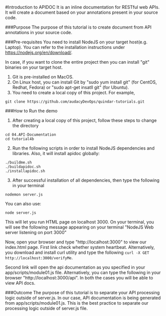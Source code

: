 #Introduction to APIDOC
It is an inline documentation for RESTful web APIs. It will create a document based on your annotations present in your source code.

###Purpose
The purpose of this tutorial is to create document from API annotations in your source code.

###Pre-requisites
You need to install NodeJS on your target host(e.g. Laptop). You can refer to the installation instructions under https://nodejs.org/en/download/.

In case, if you want to clone the entire project then you can install "git" binaries on your target host.

1. Git is pre-installed on MacOS.
2. On Linux host, you can install Git by "sudo yum install git" (for CentOS, Redhat, Fedora) or "sudo apt-get insatll git" (for Ubuntu).
3. You need to create a local copy of this project. For example,

```
git clone https://github.com/audacyDevOps/quindar-tutorials.git
 ```

###How to Run the demo

1. After creating a local copy of this project, follow these steps to change the directory

```
cd 04.API-Documentation
cd tutorial4b
```

2. Run the following scripts in order to install NodeJS dependencies and libraries. Also, it will install apidoc globally:

```
./buildme.sh
./buildapidoc.sh
./installapidoc.sh

```

3. After successful installation of all dependencies, then type the following in your terminal

```
nodemon server.js

```
You can also use:

```
node server.js
```

This will let you run HTML page on localhost 3000. On your terminal, you will see the following message appearing on your terminal
"NodeJS Web server listening on port 3000"

Now, open your browser and type "http://localhost:3000" to view our index.html page. First link check whether system heartbeat. Alternatively, you download and install curl utility and type the following ``` curl -X GET http://localhost:3000/verifyMe ```.

Second link will open the api documentation as you specified in your app/scripts/module01.js file. Alternatively, you can type the following in your browser "http://localhost:3000/api". In both the cases you will be able to view API docs.

###Outcome
The purpose of this tutorial is to separate your API processing logic outside of server.js. In our case, API documentation is being generated from app/scripts/module01.js. This is the best practice to separate our processing logic outside of server.js file.
